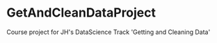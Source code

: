 GetAndCleanDataProject
======================

Course project for JH's DataScience Track 'Getting and Cleaning Data'
